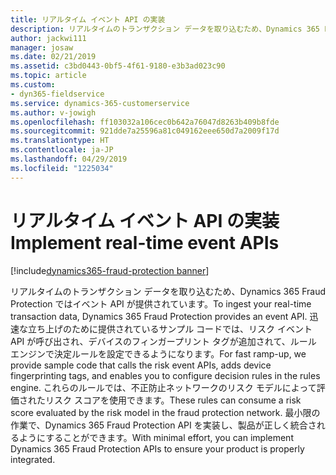 ```yaml
---
title: リアルタイム イベント API の実装
description: リアルタイムのトランザクション データを取り込むため、Dynamics 365 Fraud Protection ではイベント API が提供されています。
author: jackwi111
manager: josaw
ms.date: 02/21/2019
ms.assetid: c3bd0443-0bf5-4f61-9180-e3b3ad023c90
ms.topic: article
ms.custom:
- dyn365-fieldservice
ms.service: dynamics-365-customerservice
ms.author: v-jowigh
ms.openlocfilehash: ff103032a106cec0b642a76047d8263b409b8fde
ms.sourcegitcommit: 921dde7a25596a81c049162eee650d7a2009f17d
ms.translationtype: HT
ms.contentlocale: ja-JP
ms.lasthandoff: 04/29/2019
ms.locfileid: "1225034"
---
```

#  <a name="implement-real-time-event-apis"></a><span data-ttu-id="6989b-103">リアルタイム イベント API の実装</span><span class="sxs-lookup"><span data-stu-id="6989b-103">Implement real-time event APIs</span></span>
[!include[dynamics365-fraud-protection banner](../../../includes/dynamics365-fraud-protection.md)]






<span data-ttu-id="6989b-104">リアルタイムのトランザクション データを取り込むため、Dynamics 365 Fraud Protection ではイベント API が提供されています。</span><span class="sxs-lookup"><span data-stu-id="6989b-104">To ingest your real-time transaction data, Dynamics 365 Fraud Protection provides an event API.</span></span> <span data-ttu-id="6989b-105">迅速な立ち上げのために提供されているサンプル コードでは、リスク イベント API が呼び出され、デバイスのフィンガープリント タグが追加されて、ルール エンジンで決定ルールを設定できるようになります。</span><span class="sxs-lookup"><span data-stu-id="6989b-105">For fast ramp-up, we provide sample code that calls the risk event APIs, adds device fingerprinting tags, and enables you to configure decision rules in the rules engine.</span></span> <span data-ttu-id="6989b-106">これらのルールでは、不正防止ネットワークのリスク モデルによって評価されたリスク スコアを使用できます。</span><span class="sxs-lookup"><span data-stu-id="6989b-106">These rules can consume a risk score evaluated by the risk model in the fraud protection network.</span></span> <span data-ttu-id="6989b-107">最小限の作業で、Dynamics 365 Fraud Protection API を実装し、製品が正しく統合されるようにすることができます。</span><span class="sxs-lookup"><span data-stu-id="6989b-107">With minimal effort, you can implement Dynamics 365 Fraud Protection APIs to ensure your product is properly integrated.</span></span>
